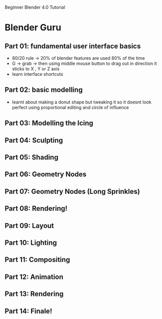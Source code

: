 Beginner Blender 4.0 Tutorial
# Blender Guru

## Part 01: fundamental user interface basics
- 80/20 rule -> 20% of blender features are used 80% of the time
- G -> grab -> then using middle mouse button to drag out in direction it sticks to X , Y or Z axis
- learn interface shortcuts

## Part 02: basic modelling
- learnt about making a donut shape but tweaking it so it doesnt look perfect using proportional editing and circle of influence

## Part 03: Modelling the Icing
## Part 04: Sculpting
## Part 05: Shading
## Part 06: Geometry Nodes
## Part 07: Geometry Nodes (Long Sprinkles)
## Part 08: Rendering!
## Part 09: Layout
## Part 10: Lighting
## Part 11: Compositing
## Part 12: Animation
## Part 13: Rendering
## Part 14: Finale!